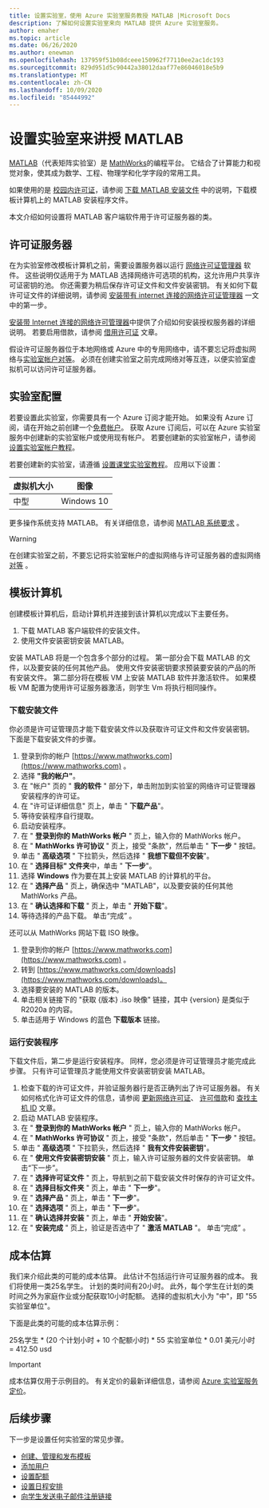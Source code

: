 ```yaml
---
title: 设置实验室，使用 Azure 实验室服务教授 MATLAB |Microsoft Docs
description: 了解如何设置实验室来向 MATLAB 提供 Azure 实验室服务。
author: emaher
ms.topic: article
ms.date: 06/26/2020
ms.author: enewman
ms.openlocfilehash: 137959f51b08dceee150962f77110ee2ac1dc193
ms.sourcegitcommit: 829d951d5c90442a38012daaf77e86046018e5b9
ms.translationtype: MT
ms.contentlocale: zh-CN
ms.lasthandoff: 10/09/2020
ms.locfileid: "85444992"
---
```

# <a name="setup-a-lab-to-teach-matlab"></a>设置实验室来讲授 MATLAB

[MATLAB](https://www.mathworks.com/products/matlab.html)（代表矩阵实验室）是 [MathWorks](https://www.mathworks.com/)的编程平台。  它结合了计算能力和视觉对象，使其成为数学、工程、物理学和化学字段的常用工具。

如果使用的是 [校园内许可证](https://www.mathworks.com/academia/tah-support-program/administrators.html)，请参阅 [下载 MATLAB 安装文件](https://www.mathworks.com/matlabcentral/answers/259632-how-can-i-get-matlab-installation-files-for-use-on-an-offline-machine) 中的说明，下载模板计算机上的 MATLAB 安装程序文件。  

本文介绍如何设置将 MATLAB 客户端软件用于许可证服务器的类。

## <a name="license-server"></a>许可证服务器

在为实验室修改模板计算机之前，需要设置服务器以运行 [网络许可证管理器](https://www.mathworks.com/help/install/administer-network-licenses.html) 软件。  这些说明仅适用于为 MATLAB 选择网络许可选项的机构，这允许用户共享许可证密钥的池。  你还需要为稍后保存许可证文件和文件安装密钥。  有关如何下载许可证文件的详细说明，请参阅 [安装带有 internet 连接的网络许可证管理器](https://www.mathworks.com/help/install/ug/install-network-license-manager-with-internet-connection.html) 一文中的第一步。

[安装带 Internet 连接的网络许可管理器](https://www.mathworks.com/help/install/ug/install-network-license-manager-with-internet-connection.html)中提供了介绍如何安装授权服务器的详细说明。  若要启用借款，请参阅 [借用许可证](https://www.mathworks.com/help/install/license/borrow-licenses.html) 文章。

假设许可证服务器位于本地网络或 Azure 中的专用网络中，请不要忘记将虚拟网络与[实验室帐户](tutorial-setup-lab-account.md)[对等](how-to-connect-peer-virtual-network.md)。  必须在创建实验室之前完成网络对等互连，以便实验室虚拟机可以访问许可证服务器。

## <a name="lab-configuration"></a>实验室配置

若要设置此实验室，你需要具有一个 Azure 订阅才能开始。  如果没有 Azure 订阅，请在开始之前创建一个[免费帐户](https://azure.microsoft.com/free/)。 获取 Azure 订阅后，可以在 Azure 实验室服务中创建新的实验室帐户或使用现有帐户。  若要创建新的实验室帐户，请参阅 [设置实验室帐户教程](tutorial-setup-lab-account.md)。

若要创建新的实验室，请遵循 [设置课堂实验室教程](tutorial-setup-classroom-lab.md)。  应用以下设置：

| 虚拟机大小 | 图像 |
| -------------------- | ----- |
| 中型 | Windows 10 |

更多操作系统支持 MATLAB。  有关详细信息，请参阅 [MATLAB 系统要求](https://www.mathworks.com/support/requirements/matlab-system-requirements.html) 。

> [!WARNING]
> 在创建实验室之前，不要忘记将实验室帐户的虚拟网络与许可证服务器的虚拟网络 [对等](https://www.mathworks.com/support/requirements/matlab-system-requirements.html) 。

## <a name="template-machine"></a>模板计算机

创建模板计算机后，启动计算机并连接到该计算机以完成以下主要任务。

1. 下载 MATLAB 客户端软件的安装文件。
2. 使用文件安装密钥安装 MATLAB。

安装 MATLAB 将是一个包含多个部分的过程。  第一部分会下载 MATLAB 的文件，以及要安装的任何其他产品。  使用文件安装密钥要求预装要安装的产品的所有安装文件。  第二部分将在模板 VM 上安装 MATLAB 软件并激活软件。  如果模板 VM 配置为使用许可证服务器激活，则学生 Vm 将执行相同操作。

### <a name="download-installation-files"></a>下载安装文件

你必须是许可证管理员才能下载安装文件以及获取许可证文件和文件安装密钥。  下面是下载安装文件的步骤。

1. 登录到你的帐户 [https://www.mathworks.com](https://www.mathworks.com) 。
2. 选择 **"我的帐户"**。
3. 在 "帐户" 页的 " **我的软件** " 部分下，单击附加到实验室的网络许可证管理器安装程序的许可证。
4. 在 "许可证详细信息" 页上，单击 " **下载产品**"。
5. 等待安装程序自行提取。
6. 启动安装程序。  
7. 在 " **登录到你的 MathWorks 帐户** " 页上，输入你的 MathWorks 帐户。
8. 在 " **MathWorks 许可协议** " 页上，接受 "条款"，然后单击 " **下一步** " 按钮。
9. 单击 " **高级选项** " 下拉箭头，然后选择 " **我想下载但不安装**"。
10. 在 " **选择目标" 文件夹**中，单击 " **下一步**"。
11. 选择 **Windows** 作为要在其上安装 MATLAB 的计算机的平台。
12. 在 " **选择产品** " 页上，确保选中 "MATLAB"，以及要安装的任何其他 MathWorks 产品。
13. 在 " **确认选择和下载** " 页上，单击 " **开始下载**"。  
14. 等待选择的产品下载。  单击“完成”  。

还可以从 MathWorks 网站下载 ISO 映像。

1. 登录到你的帐户 [https://www.mathworks.com](https://www.mathworks.com) 。
2. 转到 [https://www.mathworks.com/downloads](https://www.mathworks.com/downloads)。
3. 选择要安装的 MATLAB 的版本。
4. 单击相关链接下的 "获取 {版本} .iso 映像" 链接，其中 {version} 是类似于 R2020a 的内容。
5. 单击适用于 Windows 的蓝色 **下载版本** 链接。

### <a name="run-installer"></a>运行安装程序

下载文件后，第二步是运行安装程序。 同样，您必须是许可证管理员才能完成此步骤。  只有许可证管理员才能使用文件安装密钥安装 MATLAB。

1. 检查下载的许可证文件，并验证服务器行是否正确列出了许可证服务器。  有关如何格式化许可证文件的信息，请参阅 [更新网络许可证](https://www.mathworks.com/help/install/ug/network-license-files.html)、 [许可借款](https://www.mathworks.com/help/install/license/borrow-licenses.html)和 [查找主机 ID](https://www.mathworks.com/matlabcentral/answers/101892-what-is-a-host-id-how-do-i-find-my-host-id-in-order-to-activate-my-license) 文章。
2. 启动 MATLAB 安装程序。
3. 在 " **登录到你的 MathWorks 帐户** " 页上，输入你的 MathWorks 帐户。
4. 在 " **MathWorks 许可协议** " 页上，接受 "条款"，然后单击 " **下一步** " 按钮。
5. 单击 " **高级选项** " 下拉箭头，然后选择 " **我有文件安装密钥**"。
6. 在 " **使用文件安装密钥安装** " 页上，输入许可证服务器的文件安装密钥。   单击“下一步”。
7. 在 " **选择许可证文件** " 页上，导航到之前下载安装文件时保存的许可证文件。
8. 在 " **选择目标文件夹** " 页上，单击 " **下一步**"。
9. 在 " **选择产品** " 页上，单击 " **下一步**"。
10. 在 " **选择选项** " 页上，单击 " **下一步**"。
11. 在 " **确认选择并安装** " 页上，单击 " **开始安装**"。
12. 在 " **安装完成** " 页上，验证是否选中了 " **激活 MATLAB** "。  单击“完成”  。

## <a name="cost-estimate"></a>成本估算

我们来介绍此类的可能的成本估算。  此估计不包括运行许可证服务器的成本。  我们将使用一类25名学生。  计划的类时间有20小时。  此外，每个学生在计划的类时间之外为家庭作业或分配获取10小时配额。  选择的虚拟机大小为 "中"，即 "55 实验室单位"。

下面是此类的可能的成本估算示例：

25名学生 \* (20 个计划小时 + 10 个配额小时) \* 55 实验室单位 \*  0.01 美元/小时 = 412.50 usd

>[!IMPORTANT]
> 成本估算仅用于示例目的。  有关定价的最新详细信息，请参阅 [Azure 实验室服务定价](https://azure.microsoft.com/pricing/details/lab-services/)。  

## <a name="next-steps"></a>后续步骤

下一步是设置任何实验室的常见步骤。

- [创建、管理和发布模板](how-to-create-manage-template.md)
- [添加用户](tutorial-setup-classroom-lab.md#add-users-to-the-lab)
- [设置配额](how-to-configure-student-usage.md#set-quotas-for-users)
- [设置日程安排](tutorial-setup-classroom-lab.md#set-a-schedule-for-the-lab)
- [向学生发送电子邮件注册链接](how-to-configure-student-usage.md#send-invitations-to-users)
